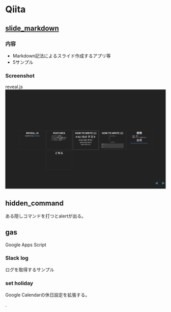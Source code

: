 # Qiita

## [slide_markdown](https://ykhirao.github.io/qiita/slide_markdown/)

### 内容
* Markdown記法によるスライド作成するアプリ等
* 5サンプル

### Screenshot
reveal.js
![reveal.js](./images/reveal_js.jpg)

## hidden_command
ある隠しコマンドを打つとalertが出る。

## gas
Google Apps Script

### Slack log
ログを取得するサンプル

### set holiday
Google Calendarの休日設定を拡張する。





.
